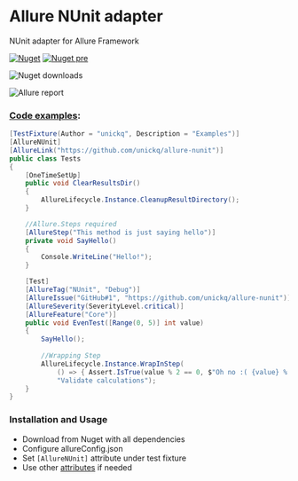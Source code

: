 # Allure NUnit adapter
NUnit adapter for Allure Framework

[![Nuget](https://img.shields.io/nuget/v/Allure.NUnit?style=flat)](https://www.nuget.org/packages/Allure.NUnit)
[![Nuget pre](https://img.shields.io/nuget/vpre/Allure.Nunit?style=flat)](https://www.nuget.org/packages/Allure.NUnit)

![Nuget downloads](https://img.shields.io/nuget/dt/nunit.allure?label=downloads&style=flat)



![Allure report](https://raw.githubusercontent.com/unickq/allure-nunit/master/AllureScreen.png)


### [Code examples](https://github.com/unickq/allure-nunit/tree/master/src/allure-nunit-tests):

```cs
[TestFixture(Author = "unickq", Description = "Examples")]
[AllureNUnit]
[AllureLink("https://github.com/unickq/allure-nunit")]
public class Tests
{
    [OneTimeSetUp]
    public void ClearResultsDir()
    {
        AllureLifecycle.Instance.CleanupResultDirectory();
    }

    //Allure.Steps required
    [AllureStep("This method is just saying hello")]
    private void SayHello()
    {
        Console.WriteLine("Hello!");
    }

    [Test]
    [AllureTag("NUnit", "Debug")]
    [AllureIssue("GitHub#1", "https://github.com/unickq/allure-nunit")]
    [AllureSeverity(SeverityLevel.critical)]
    [AllureFeature("Core")]
    public void EvenTest([Range(0, 5)] int value)
    {
        SayHello();
            
        //Wrapping Step
        AllureLifecycle.Instance.WrapInStep(
            () => { Assert.IsTrue(value % 2 == 0, $"Oh no :( {value} % 2 = {value % 2}"); },
            "Validate calculations");
    }
}
```

### Installation and Usage
- Download from Nuget with all dependencies
- Configure allureConfig.json
- Set `[AllureNUnit]` attribute under test fixture
- Use other [attributes](https://github.com/unickq/allure-nunit/wiki/Attributes) if needed